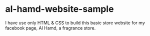 # al-hamd-website-sample
I have use only HTML & CSS to build this basic store website for my facebook page, Al Hamd, a fragrance store. 
